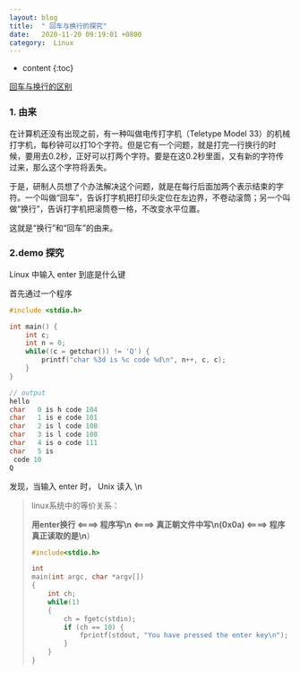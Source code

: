 ```yaml
---
layout: blog
title:  " 回车与换行的探究"
date:   2020-11-20 09:19:01 +0800
category:  Linux
---
```


* content
{:toc}

[回车与换行的区别](https://blog.csdn.net/fanwenbo/article/details/54848429)

### 1. 由来

 在计算机还没有出现之前，有一种叫做电传打字机（Teletype Model  33）的机械打字机，每秒钟可以打10个字符。但是它有一个问题，就是打完一行换行的时候，要用去0.2秒，正好可以打两个字符。要是在这0.2秒里面，又有新的字符传过来，那么这个字符将丢失。

 于是，研制人员想了个办法解决这个问题，就是在每行后面加两个表示结束的字符。一个叫做“回车”，告诉打字机把打印头定位在左边界，不卷动滚筒；另一个叫做“换行”，告诉打字机把滚筒卷一格，不改变水平位置。

 这就是“换行”和“回车”的由来。

### 2.demo 探究

Linux 中输入 enter 到底是什么键

首先通过一个程序

```c
#include <stdio.h>

int main() {
    int c;
    int n = 0;
    while((c = getchar()) != 'Q') {
        printf("char %3d is %c code %d\n", n++, c, c);
    }
}

// output
hello
char   0 is h code 104
char   1 is e code 101
char   2 is l code 108
char   3 is l code 108
char   4 is o code 111
char   5 is 
 code 10
Q
```

发现，当输入 enter 时， Unix 读入 \n

>  linux系统中的等价关系：
>
> **用enter换行 <====> 程序写\n <====> 真正朝文件中写\n(0x0a)  <====> 程序真正读取的是\n**）
>
> ```c
> #include<stdio.h>
> 
> int
> main(int argc, char *argv[])
> {
>     int ch;
>     while(1)
>     {
>         ch = fgetc(stdin);
>         if (ch == 10) {
>             fprintf(stdout, "You have pressed the enter key\n");
>         }
>     }
> }
> ```
